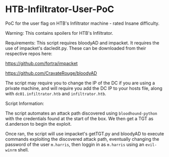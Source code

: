 # HTB-Infiltrator-User-PoC
PoC for the user flag on HTB's Infiltrator machine - rated Insane difficulty. 

Warning: This contains spoilers for HTB's Infiltrator.

Requirements:
This script requires bloodyAD and impacket. It requires the use of impacket's dacledit.py. These can be downloaded from their respective repos here:

https://github.com/fortra/impacket

https://github.com/CravateRouge/bloodyAD


The script may require you to change the IP of the DC if you are using a private machine, and will require you add the DC IP to your hosts file, along with `dc01.infiltrator.htb` and `infiltrator.htb`. 

Script Information:

The script automates an attack path discovered using `bloodhound-python` with the credentials found at the start of the box. We then get a TGT as d.anderson to begin the exploit. 

Once ran, the script will use impacket's getTGT.py and bloodyAD to execute commands exploiting the discovered attack path, eventually changing the password of the user `m.harris`, then loggin in as `m.harris` using an `evil-winrm` shell. 
